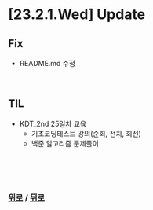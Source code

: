 # [23.2.1.Wed] Update

## Fix
* README.md 수정


<br>

## TIL
* KDT_2nd 25일차 교육
  * 기초코딩테스트 강의(순회, 전치, 회전)
  * 백준 알고리즘 문제풀이


<br>

<br>

<br>

### [위로](#2321wed-update) / [뒤로](/Update/README.md/#update)